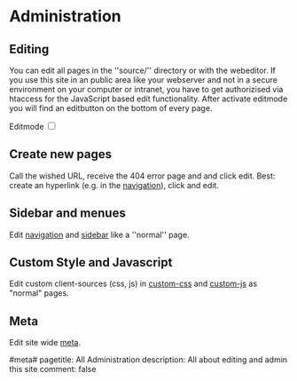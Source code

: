# Administration

## Editing

You can edit all pages in the ''source/'' directory or with the webeditor.
If you use this site in an public area like your webserver and not in a secure environment on your computer or intranet, you have to get authorizised via htaccess for the JavaScript based edit functionality. After activate editmode you will find an editbutton on the bottom of every page.

Editmode <input type="checkbox" name="requestauth"  id="requestauth" value="requestauth" >

## Create new pages

Call the wished URL, receive the 404 error page and and click edit. Best: create an hyperlink (e.g. in the [navigation](./area:navigation)), click and edit.

## Sidebar and menues

Edit [navigation](./area:navigation) and [sidebar](./area:sidebar) like a ''normal'' page.

## Custom Style and Javascript

Edit custom client-sources (css, js) in [custom-css](./drf:drf-custom-css) and [custom-js](./drf:drf-custom-js) as "normal" pages.

## Meta
Edit site wide [meta](meta).

#meta#
pagetitle: All Administration
description: All about editing and admin this site
comment: false
